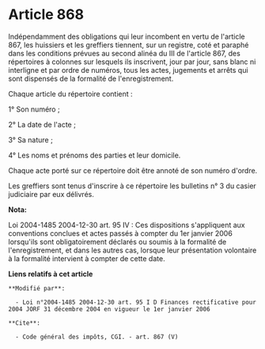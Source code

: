 # Article 868

Indépendamment des obligations qui leur incombent en vertu de l'article 867, les huissiers et les greffiers tiennent, sur un
registre, coté et paraphé dans les conditions prévues au second alinéa du III de l'article 867, des répertoires à colonnes
sur lesquels ils inscrivent, jour par jour, sans blanc ni interligne et par ordre de numéros, tous les actes, jugements et
arrêts qui sont dispensés de la formalité de l'enregistrement. 

Chaque article du répertoire contient : 

1° Son numéro ; 

2° La date de l'acte ; 

3° Sa nature ; 

4° Les noms et prénoms des parties et leur domicile. 

Chaque acte porté sur ce répertoire doit être annoté de son numéro d'ordre. 

Les greffiers sont tenus d'inscrire à ce répertoire les bulletins n° 3 du casier judiciaire par eux délivrés.

**Nota:**

Loi 2004-1485 2004-12-30 art. 95 IV : Ces dispositions s'appliquent aux conventions conclues et actes passés à compter du 1er
janvier 2006 lorsqu'ils sont obligatoirement déclarés ou soumis à la formalité de l'enregistrement, et dans les autres cas,
lorsque leur présentation volontaire à la formalité intervient à compter de cette date.

**Liens relatifs à cet article**

	**Modifié par**:

	  - Loi n°2004-1485 2004-12-30 art. 95 I D Finances rectificative pour 2004 JORF 31 décembre 2004 en vigueur le 1er janvier 2006

	**Cite**:

	  - Code général des impôts, CGI. - art. 867 (V)
